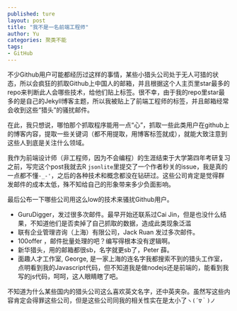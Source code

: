 ```yaml
---
published: ture
layout: post
title: "我不是一名前端工程师"
author: Yu
categories: 聚类不能
tags:
- GitHub
---
```


不少Github用户可能都经历过这样的事情，某些小猎头公司处于无人可猎的状态，所以会疯狂的抓取Github上中国人的邮箱，并且根据这个人主页里star最多的repo来判断此人会哪些技术，给他们贴上标签。很不幸，由于我的repo里star最多的是自己的Jekyll博客主题，所以我被贴上了前端工程师的标签，并且邮箱经常会收到这些“猎头”的骚扰邮件。

在此，我只想说，哪怕那个抓取程序能用一点“心”，抓取一些此类用户在github上的博客内容，提取一些关键词（都不用提取，用博客标签就成），就能大致注意到这些人到底是关注什么领域。

我作为前端设计师（非工程师，因为不会编程）的生涯结束于大学第四年考研复习之前，写完这个post我就去R `jsonlite`里提交了一个作者秒关的issue，我是真的一点都不懂`-_-'`，之后的各种技术和概念都没在钻研过。这些公司肯定是觉得群发邮件的成本太低，殊不知给自己的形象带来多少负面影响。

最后公布一下哪些公司用这么low的技术来骚扰Github用户。

- GuruDigger，发过很多次邮件。最早开始还联系过Cai Jin，但是也没什么结果，不知道他们是否卖掉了自己抓取的数据，造成此类现象泛滥
- 联有企业管理咨询（上海）有限公司，Jack Ruan 发过多次邮件。
- 100offer ，邮件批量处理的吧？编写得根本没有逻辑啊。
- 新华猎头，用的邮箱都很sb，名字就更sb了，Peter 薛。
- 面趣人才工作室, George, 是一家上海的连名字我都搜索不到的猎头工作室，点明看到我的Javascript代码，但不知道我是做nodejs还是前端的，能看到我写的js代码，呵呵，这人眼睛瞎了吧。

不知道为什么某些国内的猎头公司这么喜欢英文名字，还中英夹杂。虽然写这些内容肯定会得罪这些公司，但是这些公司同我的相关性实在是太小了`ヽ(´∇｀)ノ`
